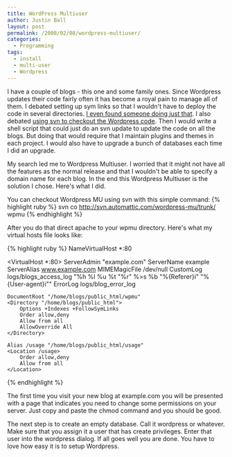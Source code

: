 ```yaml
---
title: WordPress Multiuser
author: Justin Ball
layout: post
permalink: /2008/02/08/wordpress-multiuser/
categories:
  - Programming
tags:
  - install
  - multi-user
  - Wordpress
---
```


I have a couple of blogs - this one and some family ones.  Since Wordpress updates their code fairly often it has become a royal pain to manage all of them.   I debated setting up sym links so that I wouldn't have to deploy the code in several directories.  <a href="http://striderweb.com/nerdaphernalia/features/virtual-multiblog/">I even found someone doing just that</a>.  I also debated <a href="http://wordpress.org/download/svn/">using svn to checkout the Wordpress code</a>.  Then I would write a shell script that could just do an svn update to update the code on all the blogs.  But doing that would require that I maintain plugins and themes in each project.  I would also have to upgrade a bunch of databases each time I did an upgrade.

My search led me to Wordpress Multiuser.  I worried that it might not have all the features as the normal release and that I wouldn't be able to specify a domain name for each blog.  In the end this Wordpress Multiuser is the solution I chose.  Here's what I did.

You can checkout Wordpress MU using svn with this simple command:
{% highlight ruby %}
svn co http://svn.automattic.com/wordpress-mu/trunk/ wpmu
{% endhighlight %}

After you do that direct apache to your wpmu directory.  Here's what my virtual hosts file looks like:

{% highlight ruby %}
NameVirtualHost *:80

<VirtualHost *:80>
    ServerAdmin "example.com"
    ServerName example
    ServerAlias www.example.com
    MIMEMagicFile /dev/null
    CustomLog logs/blogs_access_log "%h %l %u %t \"%r\" %>s %b \"%{Referer}i\" \"%{User-agent}i\""
    ErrorLog logs/blog_error_log

    DocumentRoot "/home/blogs/public_html/wpmu"
    <Directory "/home/blogs/public_html">
        Options +Indexes +FollowSymLinks
        Order allow,deny
        Allow from all
        AllowOverride All
    </Directory>

    Alias /usage "/home/blogs/public_html/usage"
    <Location /usage>
        Order allow,deny
        Allow from all
    </Location>
</VirtualHost>
{% endhighlight %}


The first time you visit your new blog at example.com you will be presented with a page that indicates you need to change some permissions on your server.  Just copy and paste the chmod command and you should be good.

The next step is to create an empty database.  Call it wordpress or whatever.  Make sure that you assign it a user that has create privileges.  Enter that user into the wordpress dialog.  If all goes well you are done.  You have to love how easy it is to setup Wordpress.

